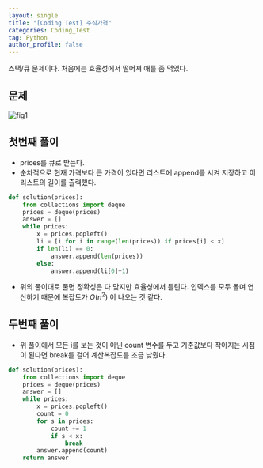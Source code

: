 ```yaml
---
layout: single
title: "[Coding Test] 주식가격"
categories: Coding_Test
tag: Python
author_profile: false
---
```


스택/큐 문제이다. 처음에는 효율성에서 떨어져 애를 좀 먹었다.

## 문제 
![fig1]({{site.url}}/images/2023-03-24-ct16/문제설명.png)

## 첫번째 풀이
* prices를 큐로 받는다.
* 순차적으로 현재 가격보다 큰 가격이 있다면 리스트에 append를 시켜 저장하고 이 리스트의 길이를 출력했다.

```python
def solution(prices):
    from collections import deque
    prices = deque(prices)
    answer = []
    while prices:
        x = prices.popleft()
        li = [i for i in range(len(prices)) if prices[i] < x]
        if len(li) == 0:
            answer.append(len(prices))
        else:
            answer.append(li[0]+1)
```
* 위의 풀이대로 풀면 정확성은 다 맞지만 효율성에서 틀린다. 인덱스를 모두 돌며 연산하기 때문에 복잡도가 $O(n^2)$ 이 나오는 것 같다.

## 두번째 풀이
* 위 풀이에서 모든 i를 보는 것이 아닌 count 변수를 두고 기준값보다 작아지는 시점이 된다면 break를 걸어 계산복잡도를 조금 낮췄다.

```python
def solution(prices):
    from collections import deque
    prices = deque(prices)
    answer = []
    while prices:
        x = prices.popleft()
        count = 0
        for s in prices:
            count += 1
            if s < x:
                break
        answer.append(count)
    return answer
```

